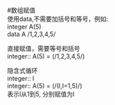 #数组赋值  
使用data,不需要加括号和等号，例如:  
integer A(5)  
data A  /1,2,3,4,5/  

直接赋值，需要等号和括号  
integer:: A(5) = (/1,2,3,4,5/)  

隐含式循环  
integer:: I  
integer:: A(5) = (/(I,I=1,5)/)  
表示I从1到5, 分别赋值为I  
